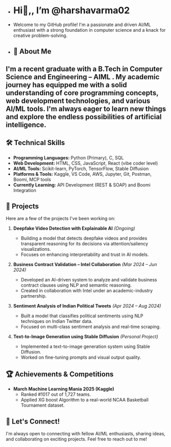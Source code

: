 - # Hi👋,, I’m @harshavarma02
- Welcome to my GitHub profile! I'm a passionate and driven AI/ML enthusiast with a strong foundation in computer science and a knack for creative problem-solving.
- ## 🚀 About Me

I'm a recent graduate with a B.Tech in Computer Science and Engineering – AIML . My academic journey has equipped me with a solid understanding of core programming concepts, web development technologies, and various AI/ML tools. I'm always eager to learn new things and explore the endless possibilities of artificial intelligence.
-
## 🛠️ Technical Skills

*   **Programming Languages:** Python (Primary), C, SQL
*   **Web Development:** HTML, CSS, JavaScript, React (vibe coder level)
*   **AI/ML Tools:** Scikit-learn, PyTorch, TensorFlow, Stable Diffusion
*   **Platforms & Tools:** Kaggle, VS Code, AWS, Jupyter, Git, Postman, Boomi, MCP tools
*   **Currently Learning:**  API Development (REST & SOAP) and Boomi Integration

## 🤖 Projects

Here are a few of the projects I've been working on:

1.  **Deepfake Video Detection with Explainable AI** *(Ongoing)*
    *   Building a model that detects deepfake videos and provides transparent reasoning for its decisions via attention/saliency visualizations.
    *   Focuses on enhancing interpretability and trust in AI models.

2.  **Business Contract Validation – Intel Collaboration** *(Mar 2024 – Jun 2024)*
    *   Developed an AI-driven system to analyze and validate business contract clauses using NLP and semantic reasoning.
    *   Created in collaboration with Intel under an academic-industry partnership.

3.  **Sentiment Analysis of Indian Political Tweets** *(Apr 2024 – Aug 2024)*
    *   Built a model that classifies political sentiments using NLP techniques on Indian Twitter data.
    *   Focused on multi-class sentiment analysis and real-time scraping.

4.  **Text-to-Image Generation using Stable Diffusion** *(Personal Project)*
    *   Implemented a text-to-image generation system using Stable Diffusion.
    *   Worked on fine-tuning prompts and visual output quality.
## 🏆 Achievements & Competitions
*   **March Machine Learning Mania 2025 (Kaggle)**
    *   Ranked #1017 out of 1,727 teams.
    *   Applied XG boost Algorithm to a real-world NCAA Basketball Tournament dataset.
## 📧 Let's Connect!

I'm always open to connecting with fellow AI/ML enthusiasts, sharing ideas, and collaborating on exciting projects. Feel free to reach out to me!


<!---
harshavarma02/harshavarma02 is a ✨ special ✨ repository because its `README.md` (this file) appears on your GitHub profile.
You can click the Preview link to take a look at your changes.
--->
